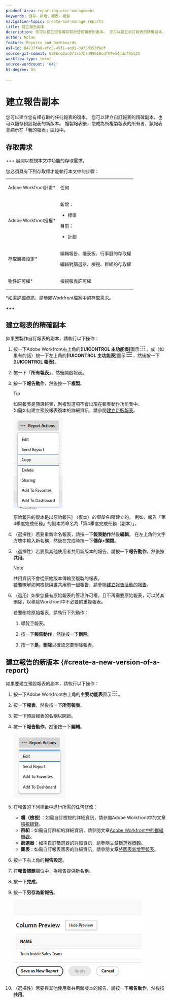 ```yaml
---
product-area: reporting;user-management
keywords: 儲存，新增，報表，複製
navigation-topic: create-and-manage-reports
title: 建立報告副本
description: 您可以建立您有權存取的任何報表的復本。 您可以建立自訂報表的精確副本，也可以儲存預設報表的新版本。 複製報表後，您成為所複製報表的所有者，該報表會顯示在「我的報表」區段中。
author: Nolan
feature: Reports and Dashboards
exl-id: 84737f48-efc5-45f1-acd1-b9f5d353f80f
source-git-commit: 9396cd2ac073a57b7d99618cdf09e54ddcf95130
workflow-type: tm+mt
source-wordcount: '642'
ht-degree: 0%

---
```


# 建立報告副本

<!-- Audited: 11/2024 -->

您可以建立您有權存取的任何報表的復本。 您可以建立自訂報表的精確副本，也可以儲存預設報表的新版本。 複製報表後，您成為所複製報表的所有者，該報表會顯示在「我的報表」區段中。

## 存取需求

+++ 展開以檢視本文中功能的存取需求。

您必須具有下列存取權才能執行本文中的步驟：

<table style="table-layout:auto"> 
 <col> 
 <col> 
 <tbody> 
  <tr> 
   <td role="rowheader">Adobe Workfront計畫*</td> 
   <td> <p>任何</p> </td> 
  </tr> 
  <tr> 
   <td role="rowheader">Adobe Workfront授權*</td> 
   <td> 
      <p>新增：</p>
         <ul>
         <li><p>標準</p></li>
         </ul>
      <p>目前：</p>
         <ul>
         <li><p>計劃</p></li>
         </ul>
   </td>
  </tr> 
  <tr> 
   <td role="rowheader">存取層級設定*</td> 
   <td> <p>編輯報告、儀表板、行事曆的存取權</p> <p>編輯對篩選器、檢視、群組的存取權</p></td> 
  </tr> 
  <tr> 
   <td role="rowheader">物件許可權*</td> 
   <td><p>檢視報表許可權</p></td> 
  </tr> 
 </tbody> 
</table>

*如需詳細資訊，請參閱Workfront檔案中的[存取需求](/help/quicksilver/administration-and-setup/add-users/access-levels-and-object-permissions/access-level-requirements-in-documentation.md)。

+++

## 建立報表的精確副本

如果要製作自訂報表的副本，請執行以下操作：

1. 按一下Adobe Workfront右上角的&#x200B;**[!UICONTROL 主功能表]**&#x200B;圖示![主功能表](/help/_includes/assets/main-menu-icon.png)，或（如果有的話）按一下左上角的&#x200B;**[!UICONTROL 主功能表]**&#x200B;圖示![主功能表](/help/_includes/assets/main-menu-icon-left-nav.png)，然後按一下&#x200B;**[!UICONTROL 報表]**。

1. 按一下「**所有報表**」，然後開啟報表。

1. 按一下&#x200B;**報告動作**，然後按一下&#x200B;**複製**。

   >[!TIP]
   >
   >如果報表是預設報表，則複製選項不會出現在報表動作功能表中。\
   >如需如何建立預設報表復本的詳細資訊，請參閱[建立新版報表](#create-a-new-version-of-a-report)。

   ![複製報告](assets/unshimmed-report-actions-copy.png)

   原始報告的復本是以原始報告] （復本）_的預設名稱_[&#x200B;建立的。 例如，報告「第4季度完成任務」的副本將命名為「第4季度完成任務（副本）」。

1. （選擇性）若要重新命名報表，請按一下&#x200B;**報表動作**&#x200B;然後&#x200B;**編輯**。 在左上角的文字方塊中輸入新名稱，然後在完成時按一下&#x200B;**儲存+關閉**。

1. （選擇性）若要與其他使用者共用新版本的報告，請按一下&#x200B;**報告動作**，然後按&#x200B;**共用**。

   >[!NOTE]
   >
   >共用資訊不會從原始版本傳輸至複製的報表。\
   >若要瞭解如何檢視與誰共用前一個報告，請參閱[建立報告活動的報告](../../../reports-and-dashboards/reports/report-usage/create-report-reporting-activities.md#identify)。

1. （選用）如果您擁有原始報表的管理許可權，且不再需要原始報表，可以將其刪除，以移除Workfront中不必要的重複報表。

   若要刪除原始報表，請執行下列動作：

   1. 導覽至報表。

   1. 按一下&#x200B;**報告動作**，然後按一下&#x200B;**刪除**。

   1. 按一下&#x200B;**是，刪除**&#x200B;以確認您要刪除報表。

## 建立報告的新版本 {#create-a-new-version-of-a-report}

如果要建立預設報表的副本，請執行以下操作：

1. 按一下Adobe Workfront右上角的&#x200B;**主要功能表**&#x200B;圖示![](assets/main-menu-icon.png)。

1. 按一下&#x200B;**報表**，然後按一下&#x200B;**所有報表**。
1. 按一下預設報表的名稱以開啟。
1. 按一下&#x200B;**報告動作**，然後按一下&#x200B;**編輯**。

   ![編輯報告](assets/unshimmed-report-actions-default-report.png)

1. 在報告的下列標籤中進行所需的任何修改：

   * **欄（檢視）**：如需自訂檢視的詳細資訊，請參閱Adobe Workfront中的文章[檢視總覽](../../../reports-and-dashboards/reports/reporting-elements/views-overview.md)。
   * **群組**：如需自訂群組的詳細資訊，請參閱文章[Adobe Workfront中的群組概觀](../../../reports-and-dashboards/reports/reporting-elements/groupings-overview.md)。
   * **篩選器**：如需自訂篩選器的詳細資訊，請參閱文章[篩選器概觀](../../../reports-and-dashboards/reports/reporting-elements/filters-overview.md)。
   * **圖表**：如需自訂報表圖表的詳細資訊，請參閱文章[將圖表新增至報表](../../../reports-and-dashboards/reports/creating-and-managing-reports/add-chart-report.md)。

1. 按一下右上角的&#x200B;**報告設定**。
1. 在&#x200B;**報告標題**&#x200B;欄位中，為報告提供新名稱。
1. 按一下&#x200B;**完成**。
1. 按一下&#x200B;**另存為新報告**。

   ![](assets/unshimmed-save-as-new-report.png)

1. （選擇性）若要與其他使用者共用新版本的報告，請按一下&#x200B;**報告動作**，然後按&#x200B;**共用**。
